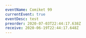 ```yaml
---
eventName: Comiket 99
currentEvent: true
eventDesc: test
preorder: 2020-07-03T22:44:17.638Z
receive: 2020-06-19T22:44:17.648Z
---
```

